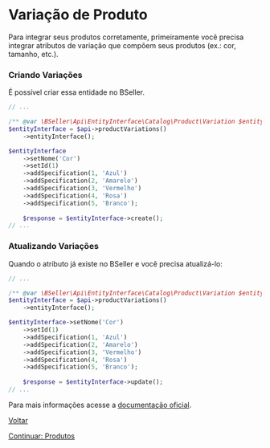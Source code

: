 # Variação de Produto

Para integrar seus produtos corretamente, primeiramente você precisa integrar atributos de variação que compõem seus produtos (ex.: cor, tamanho, etc.).

### Criando Variações

É possível criar essa entidade no BSeller. 

```php
// ...

/** @var \BSeller\Api\EntityInterface\Catalog\Product\Variation $entityInterface */
$entityInterface = $api->productVariations()
    ->entityInterface();

$entityInterface
    ->setNome('Cor')
    ->setId(1)
    ->addSpecification(1, 'Azul')
    ->addSpecification(2, 'Amarelo')
    ->addSpecification(3, 'Vermelho')
    ->addSpecification(4, 'Rosa')
    ->addSpecification(5, 'Branco');
    
    $response = $entityInterface->create();
// ...
```

### Atualizando Variações

Quando o atributo já existe no BSeller e você precisa atualizá-lo:

```php
// ...

/** @var \BSeller\Api\EntityInterface\Catalog\Product\Variation $entityInterface */
$entityInterface = $api->productVariations()
    ->entityInterface();

$entityInterface->setNome('Cor')
    ->setId(1)
    ->addSpecification(1, 'Azul')
    ->addSpecification(2, 'Amarelo')
    ->addSpecification(3, 'Vermelho')
    ->addSpecification(4, 'Rosa')
    ->addSpecification(5, 'Branco');
    
    $response = $entityInterface->update();
// ...
```

Para mais informações acesse a [documentação oficial](http://back.bseller.com.br/api/swagger-ui.html).

[Voltar](../../../README.md)

[Continuar: Produtos](PRODUCTS.md)

